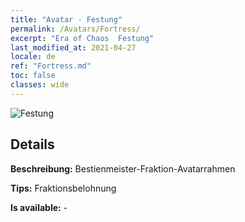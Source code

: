 ```yaml
---
title: "Avatar - Festung"
permalink: /Avatars/Fortress/
excerpt: "Era of Chaos  Festung"
last_modified_at: 2021-04-27
locale: de
ref: "Fortress.md"
toc: false
classes: wide
---
```

 ![Festung](/images/a/avatarFrame_46.png)

## Details

 **Beschreibung:** Bestienmeister-Fraktion-Avatarrahmen 

 **Tips:** Fraktionsbelohnung 

 **Is available:**  - 

